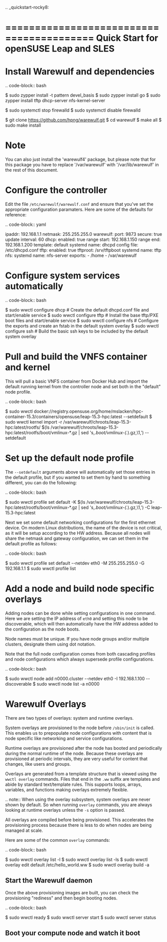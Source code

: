 .. _quickstart-rocky8:

=========================================
Quick Start for openSUSE Leap and SLES
=========================================

Install Warewulf and dependencies
=================================

.. code-block:: bash

   $ sudo zypper install -t pattern devel_basis
   $ sudo zypper install go
   $ sudo zypper install tftp dhcp-server nfs-kernel-server

   $ sudo systemctl stop firewalld
   $ sudo systemctl disable firewalld

   $ git clone https://github.com/hpng/warewulf.git
   $ cd warewulf
   $ make all
   $ sudo make install


Note
====

You can also just install the 'warewulf4' package, but please note that for this 
package you have to replace '/var/warewulf' with '/var/lib/warewulf' in the rest 
of this document.

Configure the controller
=========================

Edit the file ``/etc/warewulf/warewulf.conf`` and ensure that you've set the
appropriate configuration paramaters. Here are some of the defaults for reference:

.. code-block:: yaml

   ipaddr: 192.168.1.1
   netmask: 255.255.255.0
   warewulf:
     port: 9873
     secure: true
     update interval: 60
   dhcp:
     enabled: true
     range start: 192.168.1.150
     range end: 192.168.1.200
     template: default
     systemd name: dhcpd
     config file: /etc/dhcpd.conf
   tftp:
     enabled: true
     tftproot: /srv/tftpboot
     systemd name: tftp
   nfs:
     systemd name: nfs-server
     exports:
       - /home
       - /var/warewulf

Configure system services automatically
=======================================

.. code-block:: bash

   $ sudo wwctl configure dhcp # Create the default dhcpd.conf file and start/enable service
   $ sudo wwctl configure tftp # Install the base tftp/PXE boot files and start/enable service
   $ sudo wwctl configure nfs  # Configure the exports and create an fstab in the default system overlay
   $ sudo wwctl configure ssh  # Build the basic ssh keys to be included by the default system overlay


Pull and build the VNFS container and kernel
============================================

This will pull a basic VNFS container from Docker Hub and import the default running
kernel from the controller node and set both in the "default" node profile.

.. code-block:: bash

   $ sudo wwctl docker://registry.opensuse.org/home/mslacken/hpc-container-15.3/containers/opensuse/leap-15.3-hpc:latest --setdefault
   $ sudo wwctl kernel import -r /var/warewulf/chroots/leap-15.3-hpc\:latest/rootfs/ $(ls /var/warewulf/chroots/leap-15.3-hpc\:latest/rootfs/boot/vmlinux-*.gz  | sed 's,.*boot/vmlinux-\(.*\)\.gz,\1,') --setdefault

Set up the default node profile
===============================

The ``--setdefault`` arguments above will automatically set those entries in the default
profile, but if you wanted to set them by hand to something different, you can do the
following:

.. code-block:: bash

   $ sudo wwctl profile set default -K $(ls /var/warewulf/chroots/leap-15.3-hpc\:latest/rootfs/boot/vmlinux-*.gz  | sed 's,.*boot/vmlinux-\(.*\)\.gz,\1,') -C leap-15.3-hpc:latest

Next we set some default networking configurations for the first ethernet device. On
modern Linux distributions, the name of the device is not critical, as it will be setup
according to the HW address. Because all nodes will share the netmask and gateway
configuration, we can set them in the default profile as follows:

.. code-block:: bash

   $ sudo wwctl profile set default --netdev eth0 -M 255.255.255.0 -G 192.168.1.1
   $ sudo wwctl profile list

Add a node and build node specific overlays
===========================================

Adding nodes can be done while setting configurations in one command. Here we are setting
the IP address of ``eth0`` and setting this node to be discoverable, which will then
automatically have the HW address added to the configuration as the node boots.

Node names must be unique. If you have node groups and/or multiple clusters, designate
them using dot notation.

Note that the full node configuration comes from both cascading profiles and node
configurations which always supersede profile configurations.

.. code-block:: bash

   $ sudo wwctl node add n0000.cluster --netdev eth0 -I 192.168.1.100 --discoverable
   $ sudo wwctl node list -a n0000

Warewulf Overlays
=================

There are two types of overlays: system and runtime overlays.

System overlays are provisioned to the node before ``/sbin/init`` is called. This enables us
to prepopulate node configurations with content that is node specific like networking and
service configurations.

Runtime overlays are provisioned after the node has booted and periodically during the
normal runtime of the node. Because these overlays are provisioned at periodic intervals,
they are very useful for content that changes, like users and groups.

Overlays are generated from a template structure that is viewed using the ``wwctl overlay``
commands. Files that end in the ``.ww`` suffix are templates and abide by standard
text/template rules. This supports loops, arrays, variables, and functions making overlays
extremely flexible.

.. note::
   When using the overlay subsystem, system overlays are never shown by default. So when running ``overlay`` commands, you are always looking at runtime overlays unless the ``-s`` option is passed.

All overlays are compiled before being provisioned. This accelerates the provisioning
process because there is less to do when nodes are being managed at scale.

Here are some of the common ``overlay`` commands:

.. code-block:: bash

   $ sudo wwctl overlay list -l
   $ sudo wwctl overlay list -ls
   $ sudo wwctl overlay edit default /etc/hello_world.ww
   $ sudo wwctl overlay build -a

Start the Warewulf daemon
-------------------------

Once the above provisioning images are built, you can check the provisioning "rediness"
and then begin booting nodes.

.. code-block:: bash

   $ sudo wwctl ready
   $ sudo wwctl server start
   $ sudo wwctl server status

Boot your compute node and watch it boot
----------------------------------------
